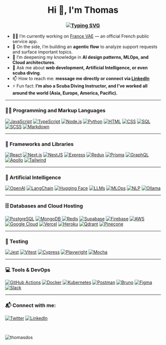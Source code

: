 <h1 align="center">Hi 👋, I'm <strong>Thomas</strong></h1>
<h3 align="center"> 
<a href="https://git.io/typing-svg"><img src="https://readme-typing-svg.demolab.com?font=Poppins&size=30&duration=2500&pause=500&color=F7C01F&background=FFFFFF00&center=true&vCenter=true&multiline=true&repeat=false&width=435&height=100&lines=Full+Stack+Web+Developer;%26%26+AI+Engineer" alt="Typing SVG" /></a>
</h3>

- 👨‍💻 I’m currently working on [France VAE](https://vae.gouv.fr/) — an official French public service app.  
- 🧠 On the side, I’m building an **agentic flow** to analyze support requests and surface important topics.  
- 🌱 I’m deepening my knowledge in **AI design patterns, MLOps, and Cloud architectures**.  
- 💬 Ask me about **web development, Artificial Intelligence, or even scuba diving**.  
- 📫 How to reach me: **message me directly or connect via [LinkedIn](https://www.linkedin.com/in/thomasdosanjos/)**  
- ⚡ Fun fact: **I’m also a Scuba Diving Instructor, and I’ve worked all around the world (Asia, Europe, America, Pacific).**

---

<h3>👨‍💻 Programming and Markup Languages</h3>

<p>
  <a href="#"><img alt="JavaScript" src="https://img.shields.io/badge/JavaScript-F7DF1E.svg?logo=javascript&logoColor=black"></a>
  <a href="#"><img alt="TypeScript" src="https://img.shields.io/badge/TypeScript-007ACC.svg?logo=typescript&logoColor=white"></a>
  <a href="#"><img alt="Node.js" src="https://img.shields.io/badge/Node.js-43853D.svg?logo=node.js&logoColor=white"></a>
  <a href="#"><img alt="Python" src="https://img.shields.io/badge/Python-3776AB?style=flat&logo=python&logoColor=white"></a>
  <a href="#"><img alt="HTML" src="https://img.shields.io/badge/HTML-E34F26.svg?logo=html5&logoColor=white"></a>
  <a href="#"><img alt="CSS" src="https://img.shields.io/badge/CSS-1572B6.svg?logo=css3&logoColor=white"></a>
  <a href="#"><img alt="SQL" src="https://custom-icon-badges.demolab.com/badge/SQL-025E8C.svg?logo=database&logoColor=white"></a>
  <a href="#"><img alt="SCSS" src="https://img.shields.io/badge/SASS-hotpink.svg?style=flat&logo=SASS&logoColor=white"></a>
  <a href="#"><img alt="Markdown" src="https://img.shields.io/badge/Markdown-000000.svg?logo=markdown&logoColor=white"></a>
</p>

---

<h3>🧰 Frameworks and Libraries</h3>

<p>
  <a href="#"><img alt="React" src="https://img.shields.io/badge/React-20232a.svg?logo=react&logoColor=%2361DAFB"></a>
  <a href="#"><img alt="Next.js" src="https://img.shields.io/badge/Next.js-000000.svg?logo=nextdotjs&logoColor=white"></a>
  <a href="#"><img alt="NestJS" src="https://img.shields.io/badge/nestjs-%23E0234E.svg?logo=nestjs&logoColor=white"></a>
  <a href="#"><img alt="Express" src="https://img.shields.io/badge/Express.js-404d59.svg?logo=express&logoColor=white"></a>
  <a href="#"><img alt="Redux" src="https://img.shields.io/badge/redux-%23593d88.svg?logo=redux&logoColor=white"></a>
  <a href="#"><img alt="Prisma" src="https://img.shields.io/badge/Prisma-3982CE.svg?logo=prisma&logoColor=white"></a>
  <a href="#"><img alt="GraphQL" src="https://img.shields.io/badge/-GraphQL-E10098?logo=graphql&logoColor=white"></a>
  <a href="#"><img alt="Apollo" src="https://img.shields.io/badge/-ApolloGraphQL-311C87?logo=apollo-graphql"></a>
  <a href="#"><img alt="Tailwind" src="https://img.shields.io/badge/tailwindcss-%2338B2AC.svg?logo=tailwind-css&logoColor=white"></a>
</p>

---

<h3>🤖 Artificial Intelligence</h3>

<p>
  <a href="#"><img alt="OpenAI" src="https://img.shields.io/badge/OpenAI-412991?style=flat&logo=openai&logoColor=white"></a>
  <a href="#"><img alt="LangChain" src="https://img.shields.io/badge/LangChain-1C3C3C?style=flat&logo=chainlink&logoColor=white"></a>
  <a href="#"><img alt="Hugging Face" src="https://img.shields.io/badge/HuggingFace-ffcc00.svg?logo=huggingface&logoColor=black"></a>
  <a href="#"><img alt="LLMs" src="https://img.shields.io/badge/LLMs-000000?style=flat&logo=ai&logoColor=white"></a>
  <a href="#"><img alt="MLOps" src="https://img.shields.io/badge/MLOps-2E86C1?style=flat&logo=mlflow&logoColor=white"></a>
  <a href="#"><img alt="NLP" src="https://img.shields.io/badge/NLP-FF5733?style=flat&logo=natural-language-processing&logoColor=white"></a>
  <a href="#"><img alt="Ollama" src="https://img.shields.io/badge/Ollama-000000.svg?logo=go&logoColor=white"></a>
</p>

---

<h3>🗄️ Databases and Cloud Hosting</h3>

<p>
  <a href="#"><img alt="PostgreSQL" src="https://img.shields.io/badge/PostgreSQL-316192.svg?logo=postgresql&logoColor=white"></a>
  <a href="#"><img alt="MongoDB" src="https://img.shields.io/badge/MongoDB-4ea94b.svg?logo=mongodb&logoColor=white"></a>
  <a href="#"><img alt="Redis" src="https://img.shields.io/badge/Redis-DD0031.svg?logo=redis&logoColor=white"></a>
  <a href="#"><img alt="Supabase" src="https://img.shields.io/badge/Supabase-3ECF8E.svg?logo=supabase&logoColor=white"></a>
  <a href="#"><img alt="Firebase" src="https://img.shields.io/badge/Firebase-039BE5?logo=Firebase&logoColor=white"></a>
  <a href="#"><img alt="AWS" src="https://img.shields.io/badge/AWS-%23FF9900.svg?logo=amazon-aws&logoColor=white"></a>
  <a href="#"><img alt="Google Cloud" src="https://img.shields.io/badge/Google%20Cloud-4285F4.svg?logo=googlecloud&logoColor=white"></a>
  <a href="#"><img alt="Vercel" src="https://img.shields.io/badge/Vercel-000000.svg?logo=vercel&logoColor=white"></a>
  <a href="#"><img alt="Heroku" src="https://img.shields.io/badge/Heroku-430098.svg?logo=heroku&logoColor=white"></a>
  <a href="#"><img alt="Qdrant" src="https://img.shields.io/badge/Qdrant-FF6F61.svg?logo=vector&logoColor=white"></a>
  <a href="#"><img alt="Pinecone" src="https://img.shields.io/badge/Pinecone-2B2D42.svg?logo=pinecone&logoColor=white"></a>
</p>

---

<h3>🧪 Testing</h3>

<p>
  <a href="#"><img alt="Jest" src="https://img.shields.io/badge/jest-%23C21325.svg?logo=jest&logoColor=white"></a>
  <a href="#"><img alt="Vitest" src="https://img.shields.io/badge/Vitest-729B1B.svg?logo=vitest&logoColor=white"></a>
  <a href="#"><img alt="Cypress" src="https://img.shields.io/badge/cypress-%2320232a.svg?logo=cypress&logoColor=058a5e"></a>
  <a href="#"><img alt="Playwright" src="https://img.shields.io/badge/Playwright-2EAD33.svg?logo=playwright&logoColor=white"></a>
  <a href="#"><img alt="Mocha" src="https://img.shields.io/badge/mocha-%238D6748.svg?logo=mocha&logoColor=white"></a>
</p>

---

<h3>💻 Tools & DevOps</h3>

<p>
  <a href="#"><img alt="GitHub Actions" src="https://img.shields.io/badge/GitHub%20Actions-2671E5.svg?logo=github-actions&logoColor=white"></a>
  <a href="#"><img alt="Docker" src="https://img.shields.io/badge/Docker-2496ED.svg?logo=docker&logoColor=white"></a>
  <a href="#"><img alt="Kubernetes" src="https://img.shields.io/badge/Kubernetes-326ce5.svg?logo=kubernetes&logoColor=white"></a>
  <a href="#"><img alt="Postman" src="https://img.shields.io/badge/Postman-FF6C37.svg?logo=postman&logoColor=white"></a>
  <a href="#"><img alt="Bruno" src="https://img.shields.io/badge/Bruno-161B22.svg?logo=bruno&logoColor=orange"></a>
  <a href="#"><img alt="Figma" src="https://img.shields.io/badge/Figma-F24E1E.svg?logo=figma&logoColor=white"></a>
  <a href="#"><img alt="Slack" src="https://img.shields.io/badge/Slack-4A154B.svg?logo=slack&logoColor=white"></a>
</p>

---

<h3 align="left">📬 Connect with me:</h3>

<p align="left">
<a href="https://twitter.com/thomas_dev_" target="blank"><img src="https://img.shields.io/badge/Twitter-%231DA1F2.svg?style=for-the-badge&logo=Twitter&logoColor=white" alt="Twitter"/></a>
<a href="https://linkedin.com/in/thomasdosanjos" target="blank"><img src="https://img.shields.io/badge/LinkedIn-%230077B5.svg?style=for-the-badge&logo=linkedin&logoColor=white" alt="LinkedIn"/></a>
</p>

<br/>

<p><img align="left" src="https://github-readme-stats.vercel.app/api/top-langs?username=thomasdos&show_icons=true&locale=en&layout=compact" alt="thomasdos" /></p>

